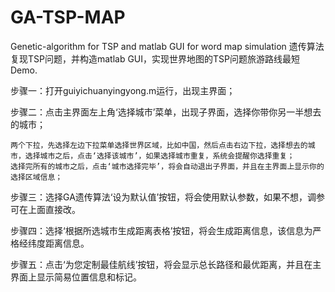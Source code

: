 # GA-TSP-MAP
Genetic-algorithm for TSP and matlab GUI for word map simulation
遗传算法复现TSP问题，并构造matlab GUI，实现世界地图的TSP问题旅游路线最短Demo.

步骤一：打开guiyichuanyingyong.m运行，出现主界面；

步骤二：点击主界面左上角‘选择城市’菜单，出现子界面，选择你带你另一半想去的城市；
    
    两个下拉，先选择左边下拉菜单选择世界区域，比如中国，然后点击右边下拉，选择想去的城市，选择城市之后，点击‘选择该城市’，如果选择城市重复，系统会提醒你选择重复；
    选择完所有的城市之后，点击‘城市选择完毕’，将会自动退出子界面，并且在主界面上显示你的选择区域信息；

步骤三：选择GA遗传算法‘设为默认值’按钮，将会使用默认参数，如果不想，调参可在上面直接改。

步骤四：选择‘根据所选城市生成距离表格’按钮，将会生成距离信息，该信息为严格经纬度距离信息。

步骤五：点击‘为您定制最佳航线’按钮，将会显示总长路径和最优距离，并且在主界面上显示简易位置信息和标记。

